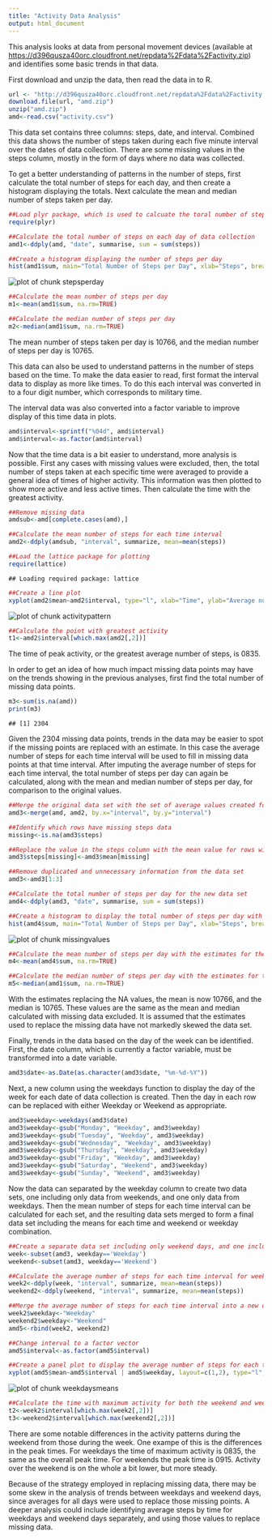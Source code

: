 ```yaml
---
title: "Activity Data Analysis"
output: html_document
---
```


This analysis looks at data from personal movement devices (available at https://d396qusza40orc.cloudfront.net/repdata%2Fdata%2Factivity.zip) and identifies some basic trends in that data. 

First download and unzip the data, then read the data in to R.


```r
url <- "http://d396qusza40orc.cloudfront.net/repdata%2Fdata%2Factivity.zip"
download.file(url, "amd.zip")
unzip("amd.zip")
amd<-read.csv("activity.csv")
```

This data set contains three columns: steps, date, and interval. Combined this data shows the number of steps taken during each five minute interval over the dates of data collection. There are some missing values in the steps column, mostly in the form of days where no data was collected.

To get a better understanding of patterns in the number of steps, first calculate the total number of steps for each day, and then create a histogram displaying the totals. Next calculate the mean and median number of steps taken per day.


```r
##Load plyr package, which is used to calcuate the toral number of steps per day
require(plyr)

##Calculate the total number of steps on each day of data collection
amd1<-ddply(amd, "date", summarise, sum = sum(steps))

##Create a histogram displaying the number of steps per day
hist(amd1$sum, main="Total Number of Steps per Day", xlab="Steps", breaks=20)
```

![plot of chunk stepsperday](figure/stepsperday.png) 

```r
##Calculate the mean number of steps per day
m1<-mean(amd1$sum, na.rm=TRUE)

##Calculate the median number of steps per day
m2<-median(amd1$sum, na.rm=TRUE)
```

The mean number of steps taken per day is 10766, and the median number of steps per day is 10765.

This data can also be used to understand patterns in the number of steps based on the time. To make the data easier to read, first format the interval data to display as more like times. To do this each interval was converted in to a four digit number, which corresponds to military time. 

The interval data was also converted into a factor variable to improve display of this time data in plots.


```r
amd$interval<-sprintf("%04d", amd$interval)
amd$interval<-as.factor(amd$interval)
```

Now that the time data is a bit easier to understand, more analysis is possible. First any cases with missing values were excluded, then, the total number of steps taken at each specific time were averaged to provide a general idea of times of higher activity. This information was then plotted to show more active and less active times. Then calculate the time with the greatest activity.


```r
##Remove missing data
amdsub<-amd[complete.cases(amd),]

##Calculate the mean number of steps for each time interval
amd2<-ddply(amdsub, "interval", summarize, mean=mean(steps))

##Load the lattice package for plotting
require(lattice)
```

```
## Loading required package: lattice
```

```r
##Create a line plot
xyplot(amd2$mean~amd2$interval, type="l", xlab="Time", ylab="Average number of steps", main="Average number of steps by time of day", scales=list(x=list(at=seq(0000, 24000, 12), labels=c("00:00", "", "02:00","", "04:00", "", "06:00", "", "08:00", "", "10:00", "", "12:00", "", "14:00", "", "16:00", "", "18:00", "", "20:00", "", "22:00", "", "24:00"))))
```

![plot of chunk activitypattern](figure/activitypattern.png) 

```r
##Calculate the point with greatest activity
t1<-amd2$interval[which.max(amd2[,2])]
```

The time of peak activity, or the greatest average number of steps, is 0835.

In order to get an idea of how much impact missing data points may have on the trends showing in the previous analyses, first find the total number of missing data points.


```r
m3<-sum(is.na(amd))
print(m3)
```

```
## [1] 2304
```

Given the 2304 missing data points, trends in the data may be easier to spot if the missing points are replaced with an estimate. In this case the average number of steps for each time interval will be used to fill in missing data points at that time interval. After imputing the average number of steps for each time interval, the total number of steps per day can again be calculated, along with the mean and median number of steps per day, for comparison to the original values. 


```r
##Merge the original data set with the set of average values created for the histogram, to create a new column indicating the average number of steps for each time interval
amd3<-merge(amd, amd2, by.x="interval", by.y="interval")

##Identify which rows have missing steps data
missing<-is.na(amd3$steps)

##Replace the value in the steps column with the mean value for rows with missing data
amd3$steps[missing]<-amd3$mean[missing]

##Remove duplicated and unnecessary information from the data set
amd3<-amd3[1:3]

##Calculate the total number of steps per day for the new data set
amd4<-ddply(amd3, "date", summarise, sum = sum(steps))

##Create a histogram to display the total number of steps per day with the missing data replaced with estimates
hist(amd4$sum, main="Total Number of Steps per Day", xlab="Steps", breaks=20)
```

![plot of chunk missingvalues](figure/missingvalues.png) 

```r
##Calculate the mean number of steps per day with the estimates for the missing data
m4<-mean(amd4$sum, na.rm=TRUE)

##Calculate the median number of steps per day with the estimates for the missing data
m5<-median(amd1$sum, na.rm=TRUE)
```

With the estimates replacing the NA values, the mean is now 10766, and the median is 10765. These values are the same as the mean and median calculated with missing data excluded. It is assumed that the estimates used to replace the missing data have not markedly skewed the data set.

Finally, trends in the data based on the day of the week can be identified. First, the date column, which is currently a factor variable, must be transformed into a date variable.


```r
amd3$date<-as.Date(as.character(amd3$date, "%m-%d-%Y"))
```

Next, a new column using the weekdays function to display the day of the week for each date of data collection is created. Then the day in each row can be replaced with either Weekday or Weekend as appropriate. 


```r
amd3$weekday<-weekdays(amd3$date)
amd3$weekday<-gsub("Monday", "Weekday", amd3$weekday)
amd3$weekday<-gsub("Tuesday", "Weekday", amd3$weekday)
amd3$weekday<-gsub("Wednesday", "Weekday", amd3$weekday)
amd3$weekday<-gsub("Thursday", "Weekday", amd3$weekday)
amd3$weekday<-gsub("Friday", "Weekday", amd3$weekday)
amd3$weekday<-gsub("Saturday", "Weekend", amd3$weekday)
amd3$weekday<-gsub("Sunday", "Weekend", amd3$weekday)
```

Now the data can separated by the weekday column to create two data sets, one including only data from weekends, and one only data from weekdays. Then the mean number of steps for each time interval can be calculated for each set, and the resulting data sets merged to form a final data set including the means for each time and weekend or weekday combination.


```r
##Create a separate data set including only weekend days, and one including only weekdays
week<-subset(amd3, weekday=='Weekday')
weekend<-subset(amd3, weekday=='Weekend')

##Calculate the average number of steps for each time interval for weekend days and for weekdays
week2<-ddply(week, "interval", summarize, mean=mean(steps))
weekend2<-ddply(weekend, "interval", summarize, mean=mean(steps))

##Merge the average number of steps for each time interval into a new data set
week2$weekday<-"Weekday"
weekend2$weekday<-"Weekend"
amd5<-rbind(week2, weekend2)

##Change interval to a factor vector
amd5$interval<-as.factor(amd5$interval)

##Create a panel plot to display the average number of steps for each time interval over weekdays and weekend days
xyplot(amd5$mean~amd5$interval | amd5$weekday, layout=c(1,2), type="l", xlab="Time", ylab="Average number of steps", main="Average number of steps by time of day for weekdays and weekend days", scales=list(x=list(at=seq(0000, 24000, 12), labels=c("00:00", "", "02:00","", "04:00", "", "06:00", "", "08:00", "", "10:00", "", "12:00", "", "14:00", "", "16:00", "", "18:00", "", "20:00", "", "22:00", "", "24:00"))))
```

![plot of chunk weekdaysmeans](figure/weekdaysmeans.png) 

```r
##Calculate the time with maximum activity for both the weekend and weekday data sets
t2<-week2$interval[which.max(week2[,2])]
t3<-weekend2$interval[which.max(weekend2[,2])]
```

There are some notable differences in the activity patterns during the weekend from those during the week. One exampe of this is the differences in the peak times. For weekdays the time of maximum activity is 0835, the same as the overall peak time. For weekends the peak time is 0915. Activity over the weekend is on the whole a bit lower, but more steady.

Because of the strategy employed in replacing missing data, there may be some skew in the analysis of trends between weekdays and weekend days, since averages for all days were used to replace those missing points. A deeper analysis could include identifying average steps by time for weekdays and weekend days separately, and using those values to replace missing data.
